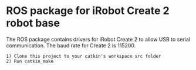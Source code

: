 ROS package for iRobot Create 2 robot base
======

The ROS package contains drivers for iRobot Create 2 to allow USB to serial communication. The baud rate for Create 2 is 115200.

    1) Clone this project to your catkin's workspace src folder
    2) Run catkin_make
